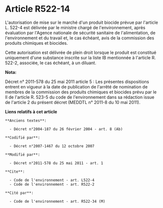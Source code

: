# Article R522-14

L'autorisation de mise sur le marché d'un produit biocide prévue par l'article L. 522-4 est délivrée par le ministre chargé
de l'environnement, après évaluation par l'Agence nationale de sécurité sanitaire de l'alimentation, de l'environnement et du
travail et, le cas échéant, avis de la commission des produits chimiques et biocides. 

Cette autorisation est délivrée de plein droit lorsque le produit est constitué uniquement d'une substance inscrite sur la
liste IB mentionnée à l'article R. 522-2, associée, le cas échéant, à un diluant.

**Nota:**

Décret n° 2011-578 du 25 mai 2011 article 5 : Les présentes dispositions entrent en vigueur à la date de publication de
l'arrêté de nomination de membres de la commission des produits chimiques et biocides prévu par le II de l'article R. 523-5
du code de l'environnement dans sa rédaction issue de l'article 2 du présent décret (MEDDTL n° 2011-8 du 10 mai 2011).

**Liens relatifs à cet article**

	**Anciens textes**:

	  - Décret n°2004-187 du 26 février 2004 - art. 8 (Ab)

	**Codifié par**:

	  - Décret n°2007-1467 du 12 octobre 2007

	**Modifié par**:

	  - Décret n°2011-578 du 25 mai 2011 - art. 1

	**Cite**:

	  - Code de l'environnement - art. L522-4
	  - Code de l'environnement - art. R522-2

	**Cité par**:

	  - Code de l'environnement - art. R522-34 (M)
